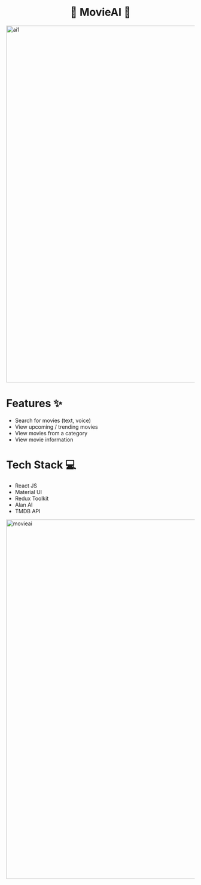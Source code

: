 <div align='center'>

  #  🍿 MovieAI 🍿
</div>


<img width="952" alt="ai1" src="https://github.com/pratyush-ksingh/MovieAI/assets/82104084/6ded0373-a47a-43dc-b346-5525d763dead">




# Features ✨

- Search for movies (text, voice)
- View upcoming / trending movies
- View movies from a category
- View movie information




# Tech Stack 💻

- React JS
- Material UI
- Redux Toolkit
- Alan AI
- TMDB API
<img width="959" alt="movieai" src="https://github.com/pratyush-ksingh/MovieAI/assets/82104084/1db89164-bdde-491d-8739-fa0025473806">
